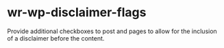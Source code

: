 # wr-wp-disclaimer-flags
Provide additional checkboxes to post and pages to allow for the inclusion of a disclaimer before the content.
